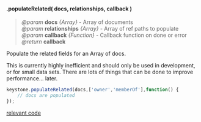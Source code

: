 #### .populateRelated( docs, relationships, callback )
> *@param* **docs** _{Array}_  - Array of documents  
> *@param* **relationships** _{Array}_  - Array of ref paths to populate  
> *@param* **callback** _{Function}_  - Callback function on done or error   
> _@return_ **callback** 

Populate the related fields for an Array of docs.  
<p class="caution-note">This is currently highly inefficient and should only be used in development, or for small data sets. There are lots of things that can be done to improve performance... later.</p>

```javascript
keystone.populateRelated(docs,['owner','memberOf'],function() {
    // docs are populated
});
```

<div class="code-header addGitHubLink" data-file="lib/core/populateRelated.js"> <a href="#" class="loadCode">relevant code</a> </div><pre class=" language-javascript hideCode api"></pre> 
